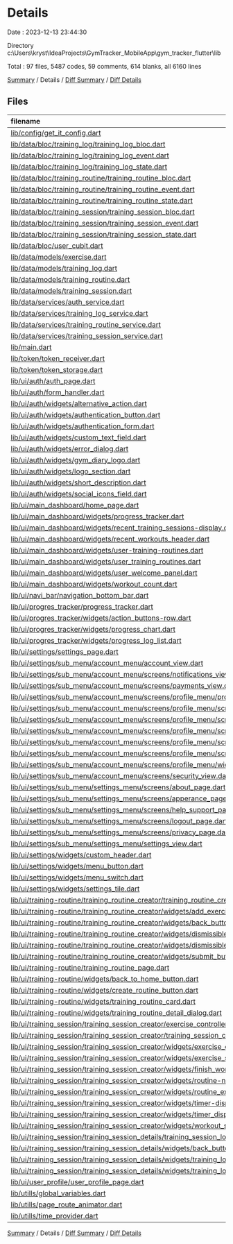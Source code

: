 # Details

Date : 2023-12-13 23:44:30

Directory c:\\Users\\kryst\\IdeaProjects\\GymTracker_MobileApp\\gym_tracker_flutter\\lib

Total : 97 files,  5487 codes, 59 comments, 614 blanks, all 6160 lines

[Summary](results.md) / Details / [Diff Summary](diff.md) / [Diff Details](diff-details.md)

## Files
| filename | language | code | comment | blank | total |
| :--- | :--- | ---: | ---: | ---: | ---: |
| [lib/config/get_it_config.dart](/lib/config/get_it_config.dart) | Dart | 10 | 0 | 3 | 13 |
| [lib/data/bloc/training_log/training_log_bloc.dart](/lib/data/bloc/training_log/training_log_bloc.dart) | Dart | 31 | 0 | 5 | 36 |
| [lib/data/bloc/training_log/training_log_event.dart](/lib/data/bloc/training_log/training_log_event.dart) | Dart | 9 | 0 | 5 | 14 |
| [lib/data/bloc/training_log/training_log_state.dart](/lib/data/bloc/training_log/training_log_state.dart) | Dart | 8 | 0 | 6 | 14 |
| [lib/data/bloc/training_routine/training_routine_bloc.dart](/lib/data/bloc/training_routine/training_routine_bloc.dart) | Dart | 38 | 0 | 8 | 46 |
| [lib/data/bloc/training_routine/training_routine_event.dart](/lib/data/bloc/training_routine/training_routine_event.dart) | Dart | 10 | 0 | 6 | 16 |
| [lib/data/bloc/training_routine/training_routine_state.dart](/lib/data/bloc/training_routine/training_routine_state.dart) | Dart | 10 | 0 | 8 | 18 |
| [lib/data/bloc/training_session/training_session_bloc.dart](/lib/data/bloc/training_session/training_session_bloc.dart) | Dart | 49 | 0 | 7 | 56 |
| [lib/data/bloc/training_session/training_session_event.dart](/lib/data/bloc/training_session/training_session_event.dart) | Dart | 10 | 0 | 6 | 16 |
| [lib/data/bloc/training_session/training_session_state.dart](/lib/data/bloc/training_session/training_session_state.dart) | Dart | 9 | 0 | 6 | 15 |
| [lib/data/bloc/user_cubit.dart](/lib/data/bloc/user_cubit.dart) | Dart | 27 | 0 | 6 | 33 |
| [lib/data/models/exercise.dart](/lib/data/models/exercise.dart) | Dart | 26 | 0 | 2 | 28 |
| [lib/data/models/training_log.dart](/lib/data/models/training_log.dart) | Dart | 23 | 1 | 2 | 26 |
| [lib/data/models/training_routine.dart](/lib/data/models/training_routine.dart) | Dart | 23 | 0 | 5 | 28 |
| [lib/data/models/training_session.dart](/lib/data/models/training_session.dart) | Dart | 20 | 0 | 2 | 22 |
| [lib/data/services/auth_service.dart](/lib/data/services/auth_service.dart) | Dart | 84 | 0 | 9 | 93 |
| [lib/data/services/training_log_service.dart](/lib/data/services/training_log_service.dart) | Dart | 41 | 0 | 8 | 49 |
| [lib/data/services/training_routine_service.dart](/lib/data/services/training_routine_service.dart) | Dart | 47 | 0 | 12 | 59 |
| [lib/data/services/training_session_service.dart](/lib/data/services/training_session_service.dart) | Dart | 64 | 0 | 8 | 72 |
| [lib/main.dart](/lib/main.dart) | Dart | 33 | 0 | 4 | 37 |
| [lib/token/token_receiver.dart](/lib/token/token_receiver.dart) | Dart | 12 | 0 | 2 | 14 |
| [lib/token/token_storage.dart](/lib/token/token_storage.dart) | Dart | 14 | 0 | 6 | 20 |
| [lib/ui/auth/auth_page.dart](/lib/ui/auth/auth_page.dart) | Dart | 142 | 0 | 11 | 153 |
| [lib/ui/auth/form_handler.dart](/lib/ui/auth/form_handler.dart) | Dart | 34 | 0 | 6 | 40 |
| [lib/ui/auth/widgets/alternative_action.dart](/lib/ui/auth/widgets/alternative_action.dart) | Dart | 80 | 0 | 8 | 88 |
| [lib/ui/auth/widgets/authentication_button.dart](/lib/ui/auth/widgets/authentication_button.dart) | Dart | 43 | 0 | 2 | 45 |
| [lib/ui/auth/widgets/authentication_form.dart](/lib/ui/auth/widgets/authentication_form.dart) | Dart | 34 | 0 | 6 | 40 |
| [lib/ui/auth/widgets/custom_text_field.dart](/lib/ui/auth/widgets/custom_text_field.dart) | Dart | 82 | 0 | 9 | 91 |
| [lib/ui/auth/widgets/error_dialog.dart](/lib/ui/auth/widgets/error_dialog.dart) | Dart | 38 | 0 | 2 | 40 |
| [lib/ui/auth/widgets/gym_diary_logo.dart](/lib/ui/auth/widgets/gym_diary_logo.dart) | Dart | 12 | 0 | 2 | 14 |
| [lib/ui/auth/widgets/logo_section.dart](/lib/ui/auth/widgets/logo_section.dart) | Dart | 19 | 0 | 2 | 21 |
| [lib/ui/auth/widgets/short_description.dart](/lib/ui/auth/widgets/short_description.dart) | Dart | 48 | 0 | 6 | 54 |
| [lib/ui/auth/widgets/social_icons_field.dart](/lib/ui/auth/widgets/social_icons_field.dart) | Dart | 30 | 0 | 2 | 32 |
| [lib/ui/main_dashboard/home_page.dart](/lib/ui/main_dashboard/home_page.dart) | Dart | 111 | 0 | 13 | 124 |
| [lib/ui/main_dashboard/widgets/progress_tracker.dart](/lib/ui/main_dashboard/widgets/progress_tracker.dart) | Dart | 66 | 0 | 7 | 73 |
| [lib/ui/main_dashboard/widgets/recent_training_sessions-display.dart](/lib/ui/main_dashboard/widgets/recent_training_sessions-display.dart) | Dart | 179 | 0 | 17 | 196 |
| [lib/ui/main_dashboard/widgets/recent_workouts_header.dart](/lib/ui/main_dashboard/widgets/recent_workouts_header.dart) | Dart | 76 | 0 | 8 | 84 |
| [lib/ui/main_dashboard/widgets/user-training-routines.dart](/lib/ui/main_dashboard/widgets/user-training-routines.dart) | Dart | 74 | 0 | 10 | 84 |
| [lib/ui/main_dashboard/widgets/user_training_routines.dart](/lib/ui/main_dashboard/widgets/user_training_routines.dart) | Dart | 74 | 0 | 10 | 84 |
| [lib/ui/main_dashboard/widgets/user_welcome_panel.dart](/lib/ui/main_dashboard/widgets/user_welcome_panel.dart) | Dart | 100 | 0 | 11 | 111 |
| [lib/ui/main_dashboard/widgets/workout_count.dart](/lib/ui/main_dashboard/widgets/workout_count.dart) | Dart | 71 | 1 | 7 | 79 |
| [lib/ui/navi_bar/navigation_bottom_bar.dart](/lib/ui/navi_bar/navigation_bottom_bar.dart) | Dart | 111 | 0 | 13 | 124 |
| [lib/ui/progres_tracker/progress_tracker.dart](/lib/ui/progres_tracker/progress_tracker.dart) | Dart | 0 | 48 | 5 | 53 |
| [lib/ui/progres_tracker/widgets/action_buttons-row.dart](/lib/ui/progres_tracker/widgets/action_buttons-row.dart) | Dart | 23 | 0 | 4 | 27 |
| [lib/ui/progres_tracker/widgets/progress_chart.dart](/lib/ui/progres_tracker/widgets/progress_chart.dart) | Dart | 136 | 7 | 19 | 162 |
| [lib/ui/progres_tracker/widgets/progress_log_list.dart](/lib/ui/progres_tracker/widgets/progress_log_list.dart) | Dart | 21 | 0 | 4 | 25 |
| [lib/ui/settings/settings_page.dart](/lib/ui/settings/settings_page.dart) | Dart | 55 | 0 | 6 | 61 |
| [lib/ui/settings/sub_menu/account_menu/account_view.dart](/lib/ui/settings/sub_menu/account_menu/account_view.dart) | Dart | 44 | 0 | 2 | 46 |
| [lib/ui/settings/sub_menu/account_menu/screens/notifications_view.dart](/lib/ui/settings/sub_menu/account_menu/screens/notifications_view.dart) | Dart | 43 | 0 | 2 | 45 |
| [lib/ui/settings/sub_menu/account_menu/screens/payments_view.dart](/lib/ui/settings/sub_menu/account_menu/screens/payments_view.dart) | Dart | 29 | 0 | 2 | 31 |
| [lib/ui/settings/sub_menu/account_menu/screens/profile_menu/profile_view.dart](/lib/ui/settings/sub_menu/account_menu/screens/profile_menu/profile_view.dart) | Dart | 53 | 0 | 3 | 56 |
| [lib/ui/settings/sub_menu/account_menu/screens/profile_menu/screens/change_avatar_page.dart](/lib/ui/settings/sub_menu/account_menu/screens/profile_menu/screens/change_avatar_page.dart) | Dart | 26 | 0 | 2 | 28 |
| [lib/ui/settings/sub_menu/account_menu/screens/profile_menu/screens/change_email_page.dart](/lib/ui/settings/sub_menu/account_menu/screens/profile_menu/screens/change_email_page.dart) | Dart | 27 | 0 | 3 | 30 |
| [lib/ui/settings/sub_menu/account_menu/screens/profile_menu/screens/change_password_page.dart](/lib/ui/settings/sub_menu/account_menu/screens/profile_menu/screens/change_password_page.dart) | Dart | 28 | 0 | 3 | 31 |
| [lib/ui/settings/sub_menu/account_menu/screens/profile_menu/screens/delete_account_page.dart](/lib/ui/settings/sub_menu/account_menu/screens/profile_menu/screens/delete_account_page.dart) | Dart | 26 | 0 | 2 | 28 |
| [lib/ui/settings/sub_menu/account_menu/screens/profile_menu/screens/edit_username_page.dart](/lib/ui/settings/sub_menu/account_menu/screens/profile_menu/screens/edit_username_page.dart) | Dart | 27 | 0 | 3 | 30 |
| [lib/ui/settings/sub_menu/account_menu/screens/profile_menu/widgets/profile_options_tile.dart](/lib/ui/settings/sub_menu/account_menu/screens/profile_menu/widgets/profile_options_tile.dart) | Dart | 26 | 0 | 4 | 30 |
| [lib/ui/settings/sub_menu/account_menu/screens/security_view.dart](/lib/ui/settings/sub_menu/account_menu/screens/security_view.dart) | Dart | 40 | 0 | 2 | 42 |
| [lib/ui/settings/sub_menu/settings_menu/screens/about_page.dart](/lib/ui/settings/sub_menu/settings_menu/screens/about_page.dart) | Dart | 26 | 0 | 2 | 28 |
| [lib/ui/settings/sub_menu/settings_menu/screens/apperance_page.dart](/lib/ui/settings/sub_menu/settings_menu/screens/apperance_page.dart) | Dart | 49 | 0 | 3 | 52 |
| [lib/ui/settings/sub_menu/settings_menu/screens/help_support_page.dart](/lib/ui/settings/sub_menu/settings_menu/screens/help_support_page.dart) | Dart | 109 | 0 | 8 | 117 |
| [lib/ui/settings/sub_menu/settings_menu/screens/logout_page.dart](/lib/ui/settings/sub_menu/settings_menu/screens/logout_page.dart) | Dart | 66 | 0 | 4 | 70 |
| [lib/ui/settings/sub_menu/settings_menu/screens/privacy_page.dart](/lib/ui/settings/sub_menu/settings_menu/screens/privacy_page.dart) | Dart | 53 | 0 | 2 | 55 |
| [lib/ui/settings/sub_menu/settings_menu/settings_view.dart](/lib/ui/settings/sub_menu/settings_menu/settings_view.dart) | Dart | 51 | 0 | 2 | 53 |
| [lib/ui/settings/widgets/custom_header.dart](/lib/ui/settings/widgets/custom_header.dart) | Dart | 48 | 0 | 3 | 51 |
| [lib/ui/settings/widgets/menu_button.dart](/lib/ui/settings/widgets/menu_button.dart) | Dart | 42 | 0 | 4 | 46 |
| [lib/ui/settings/widgets/menu_switch.dart](/lib/ui/settings/widgets/menu_switch.dart) | Dart | 35 | 0 | 4 | 39 |
| [lib/ui/settings/widgets/settings_tile.dart](/lib/ui/settings/widgets/settings_tile.dart) | Dart | 29 | 0 | 3 | 32 |
| [lib/ui/training-routine/training_routine_creator/training_routine_creator_page.dart](/lib/ui/training-routine/training_routine_creator/training_routine_creator_page.dart) | Dart | 74 | 0 | 7 | 81 |
| [lib/ui/training-routine/training_routine_creator/widgets/add_exercise_button.dart](/lib/ui/training-routine/training_routine_creator/widgets/add_exercise_button.dart) | Dart | 104 | 0 | 12 | 116 |
| [lib/ui/training-routine/training_routine_creator/widgets/back_button.dart](/lib/ui/training-routine/training_routine_creator/widgets/back_button.dart) | Dart | 23 | 0 | 4 | 27 |
| [lib/ui/training-routine/training_routine_creator/widgets/dismissible_exercise.dart](/lib/ui/training-routine/training_routine_creator/widgets/dismissible_exercise.dart) | Dart | 206 | 0 | 19 | 225 |
| [lib/ui/training-routine/training_routine_creator/widgets/dismissible_routine_form.dart](/lib/ui/training-routine/training_routine_creator/widgets/dismissible_routine_form.dart) | Dart | 202 | 0 | 15 | 217 |
| [lib/ui/training-routine/training_routine_creator/widgets/submit_button.dart](/lib/ui/training-routine/training_routine_creator/widgets/submit_button.dart) | Dart | 146 | 0 | 19 | 165 |
| [lib/ui/training-routine/training_routine_page.dart](/lib/ui/training-routine/training_routine_page.dart) | Dart | 78 | 0 | 4 | 82 |
| [lib/ui/training-routine/widgets/back_to_home_button.dart](/lib/ui/training-routine/widgets/back_to_home_button.dart) | Dart | 43 | 0 | 4 | 47 |
| [lib/ui/training-routine/widgets/create_routine_button.dart](/lib/ui/training-routine/widgets/create_routine_button.dart) | Dart | 64 | 0 | 7 | 71 |
| [lib/ui/training-routine/widgets/training_routine_card.dart](/lib/ui/training-routine/widgets/training_routine_card.dart) | Dart | 101 | 0 | 11 | 112 |
| [lib/ui/training-routine/widgets/training_routine_detail_dialog.dart](/lib/ui/training-routine/widgets/training_routine_detail_dialog.dart) | Dart | 139 | 0 | 4 | 143 |
| [lib/ui/training_session/training_session_creator/exercise_controllers.dart](/lib/ui/training_session/training_session_creator/exercise_controllers.dart) | Dart | 70 | 0 | 14 | 84 |
| [lib/ui/training_session/training_session_creator/training_session_creator_page.dart](/lib/ui/training_session/training_session_creator/training_session_creator_page.dart) | Dart | 103 | 1 | 11 | 115 |
| [lib/ui/training_session/training_session_creator/widgets/exercise_card_builder.dart](/lib/ui/training_session/training_session_creator/widgets/exercise_card_builder.dart) | Dart | 130 | 0 | 9 | 139 |
| [lib/ui/training_session/training_session_creator/widgets/exercise_set_row.dart](/lib/ui/training_session/training_session_creator/widgets/exercise_set_row.dart) | Dart | 116 | 0 | 7 | 123 |
| [lib/ui/training_session/training_session_creator/widgets/finish_workout_button.dart](/lib/ui/training_session/training_session_creator/widgets/finish_workout_button.dart) | Dart | 63 | 0 | 4 | 67 |
| [lib/ui/training_session/training_session_creator/widgets/routine-name-displayer.dart](/lib/ui/training_session/training_session_creator/widgets/routine-name-displayer.dart) | Dart | 32 | 0 | 5 | 37 |
| [lib/ui/training_session/training_session_creator/widgets/routine_exercises_displayer.dart](/lib/ui/training_session/training_session_creator/widgets/routine_exercises_displayer.dart) | Dart | 137 | 0 | 20 | 157 |
| [lib/ui/training_session/training_session_creator/widgets/timer-display-widget.dart](/lib/ui/training_session/training_session_creator/widgets/timer-display-widget.dart) | Dart | 40 | 0 | 4 | 44 |
| [lib/ui/training_session/training_session_creator/widgets/timer_displayer.dart](/lib/ui/training_session/training_session_creator/widgets/timer_displayer.dart) | Dart | 40 | 0 | 4 | 44 |
| [lib/ui/training_session/training_session_creator/widgets/workout_summary.dart](/lib/ui/training_session/training_session_creator/widgets/workout_summary.dart) | Dart | 113 | 0 | 8 | 121 |
| [lib/ui/training_session/training_session_details/training_session_logs_page.dart](/lib/ui/training_session/training_session_details/training_session_logs_page.dart) | Dart | 84 | 0 | 7 | 91 |
| [lib/ui/training_session/training_session_details/widgets/back_button.dart](/lib/ui/training_session/training_session_details/widgets/back_button.dart) | Dart | 44 | 0 | 2 | 46 |
| [lib/ui/training_session/training_session_details/widgets/training_log_card.dart](/lib/ui/training_session/training_session_details/widgets/training_log_card.dart) | Dart | 109 | 0 | 11 | 120 |
| [lib/ui/training_session/training_session_details/widgets/training_log_list.dart](/lib/ui/training_session/training_session_details/widgets/training_log_list.dart) | Dart | 31 | 0 | 9 | 40 |
| [lib/ui/user_profile/user_profile_page.dart](/lib/ui/user_profile/user_profile_page.dart) | Dart | 9 | 0 | 2 | 11 |
| [lib/utills/global_variables.dart](/lib/utills/global_variables.dart) | Dart | 12 | 1 | 3 | 16 |
| [lib/utills/page_route_animator.dart](/lib/utills/page_route_animator.dart) | Dart | 18 | 0 | 3 | 21 |
| [lib/utills/time_provider.dart](/lib/utills/time_provider.dart) | Dart | 22 | 0 | 6 | 28 |

[Summary](results.md) / Details / [Diff Summary](diff.md) / [Diff Details](diff-details.md)